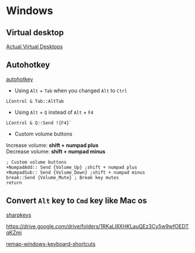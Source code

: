 # Windows

## Virtual desktop

[Actual Virtual Desktops](https://downmienphi.com/windows/download-actual-virtual-desktops.1332.html)

## Autohotkey

[autohotkey](https://www.autohotkey.com/docs/Hotkeys.htm)

- Using `Alt` + `Tab` when you changed `Alt` to `Ctrl`

```
LControl & Tab::AltTab
```

- Using `Alt` + `Q` instead of `Alt` + `F4`

```
LControl & Q::Send !{F4}`
```

- Custom volume buttons

Increase volume: __shift + numpad plus__ <br>
Decrease volume: __shift + numpad minus__

```
; Custom volume buttons
+NumpadAdd:: Send {Volume_Up} ;shift + numpad plus
+NumpadSub:: Send {Volume_Down} ;shift + numpad minus
break::Send {Volume_Mute} ; Break key mutes
return
```

## Convert `Alt` key to `Cmd` key like Mac os

[sharpkeys](https://github.com/randyrants/sharpkeys/releases)

https://drive.google.com/drive/folders/1RKaLl8XHKLauQEz3Cy5w9wfOEDTqKZmj

[remap-windows-keyboard-shortcuts](https://www.howtogeek.com/197365/how-to-remap-windows-keyboard-shortcuts-in-boot-camp-on-a-mac/)
